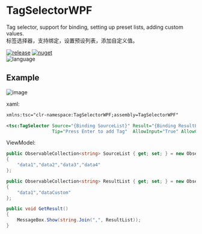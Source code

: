 # TagSelectorWPF
Tag selector, support for binding, setting up preset lists, adding custom values.        
标签选择器，支持绑定，设置预设列表，添加自定义值。

[![release](https://img.shields.io/github/v/release/tp1415926535/TagSelectorWPF?color=green&logo=github)](https://github.com/tp1415926535/TagSelectorWPF/releases) 
[![nuget](https://img.shields.io/nuget/v/TagSelectorWPF?color=lightblue&logo=nuget)](https://www.nuget.org/packages/TagSelectorWPF)     
![language](https://img.shields.io/github/languages/top/tp1415926535/TagSelectorWPF)

## Example
![image](https://github.com/tp1415926535/TagSelectorWPF/assets/58326584/78997e6c-d84a-441a-a0c2-cbc3c9695ba9)

xaml:
```xml
xmlns:tsc="clr-namespace:TagSelectorWPF;assembly=TagSelectorWPF"

<tsc:TagSelector Source="{Binding SourceList}" Result="{Binding ResultList}"
                 Tip="Press Enter to add Tag"  AllowInput="True" AllowCustom="True"/>
```

ViewModel:
```c#
public ObservableCollection<string> SourceList { get; set; } = new ObservableCollection<string>()
{
    "data1","data2","data3","data4"
};

public ObservableCollection<string> ResultList { get; set; } = new ObservableCollection<string>()
{
    "data1","dataCustom"
};

public void GetResult()
{
    MessageBox.Show(string.Join(",", ResultList));
}
```
